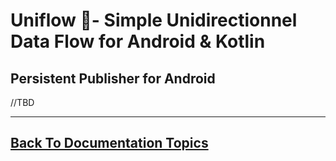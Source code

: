 
# Uniflow 🦄- Simple Unidirectionnel Data Flow for Android & Kotlin

## Persistent Publisher for Android

//TBD

----

## [Back To Documentation Topics](../README.md#getting-started--documentation-)


